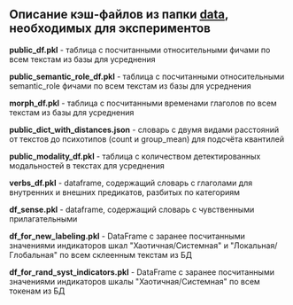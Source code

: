 ## Описание кэш-файлов из папки [data](../data/), необходимых для экспериментов


**public_df.pkl** - таблица с посчитанными относительными фичами по всем текстам из базы для усреднения


**public_semantic_role_df.pkl** - таблица с посчитанными относительными semantic_role фичами по всем текстам из базы для усреднения


**morph_df.pkl** - таблица с посчитанными временами глаголов по всем текстам из базы для усреднения



**public_dict_with_distances.json** - словарь с двумя видами расстояний от текстов до психотипов (count и group_mean) для подсчёта квантилей

**public_modality_df.pkl** - таблица с количеством детектированных модальностей в текстах для усреднения


**verbs_df.pkl** - dataframe, содержащий словарь с глаголами для внутренних и внешних предикатов, разбитых по категориям

**df_sense.pkl** - dataframe, содержащий словарь с чувственными прилагательными


**df_for_new_labeling.pkl** - DataFrame с заранее посчитанными значениями индикаторов шкал "Хаотичная/Системная" и "Локальная/Глобальная" по всем склеенным текстам из БД

**df_for_rand_syst_indicators.pkl** - DataFrame с заранее посчитанными значениями индикаторов шкалы "Хаотичная/Системная" по всем токенам из БД